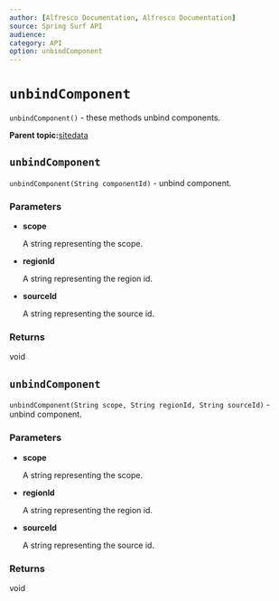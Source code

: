 ```yaml
---
author: [Alfresco Documentation, Alfresco Documentation]
source: Spring Surf API
audience: 
category: API
option: unbindComponent
---
```


# `unbindComponent`

`unbindComponent()` - these methods unbind components.

**Parent topic:**[sitedata](../references/APISurf-sitedata.md)

## `unbindComponent`

`unbindComponent(String componentId)` - unbind component.

### Parameters

-   **scope**

    A string representing the scope.

-   **regionId**

    A string representing the region id.

-   **sourceId**

    A string representing the source id.


### Returns

void

## `unbindComponent`

`unbindComponent(String scope, String regionId, String sourceId)` - unbind component.

### Parameters

-   **scope**

    A string representing the scope.

-   **regionId**

    A string representing the region id.

-   **sourceId**

    A string representing the source id.


### Returns

void

